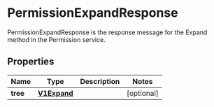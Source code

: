 

# PermissionExpandResponse

PermissionExpandResponse is the response message for the Expand method in the Permission service.

## Properties

| Name | Type | Description | Notes |
|------------ | ------------- | ------------- | -------------|
|**tree** | [**V1Expand**](V1Expand.md) |  |  [optional] |




